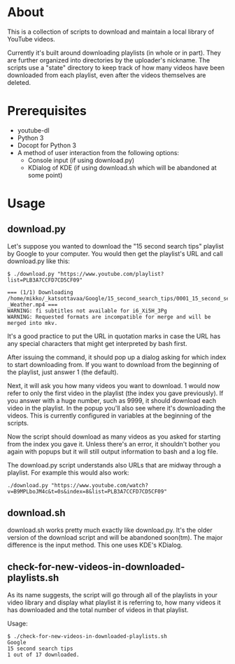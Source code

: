 # About
This is a collection of scripts to download and maintain a local library of YouTube videos.

Currently it's built around downloading playlists (in whole or in part). They are further organized into directories by the uploader's nickname. The scripts use a "state" directory to keep track of how many videos have been downloaded from each playlist, even after the videos themselves are deleted.

# Prerequisites
* youtube-dl
* Python 3
* Docopt for Python 3
* A method of user interaction from the following options:
  * Console input (if using download.py)
  * KDialog of KDE (if using download.sh which will be abandoned at some point)

# Usage
## download.py
Let's suppose you wanted to download the "15 second search tips" playlist by Google to your computer. You would then get the playlist's URL and call download.py like this:

    $ ./download.py "https://www.youtube.com/playlist?list=PLB3A7CCFD7CD5CF09"
    
    === (1/1) Downloading /home/mikko/_katsottavaa/Google/15_second_search_tips/0001_15_second_search_tip_-_Weather.mp4 ===
    WARNING: fi subtitles not available for i6_Xi5H_3Pg
    WARNING: Requested formats are incompatible for merge and will be merged into mkv.

It's a good practice to put the URL in quotation marks in case the URL has any special characters that might get interpreted by bash first.

After issuing the command, it should pop up a dialog asking for which index to start downloading from. If you want to download from the beginning of the playlist, just answer 1 (the default).

Next, it will ask you how many videos you want to download. 1 would now refer to only the first video in the playlist (the index you gave previously). If you answer with a huge number, such as 9999, it should download each video in the playlist. In the popup you'll also see where it's downloading the videos. This is currently configured in variables at the beginning of the scripts.

Now the script should download as many videos as you asked for starting from the index you gave it. Unless there's an error, it shouldn't bother you again with popups but it will still output information to bash and a log file.

The download.py script understands also URLs that are midway through a playlist. For example this would also work:

    ./download.py "https://www.youtube.com/watch?v=B9MPLboJM4c&t=0s&index=8&list=PLB3A7CCFD7CD5CF09"

## download.sh
download.sh works pretty much exactly like download.py. It's the older version of the download script and will be abandoned soon(tm). The major difference is the input method. This one uses KDE's KDialog.

## check-for-new-videos-in-downloaded-playlists.sh
As its name suggests, the script will go through all of the playlists in your video library and display what playlist it is referring to, how many videos it has downloaded and the total number of videos in that playlist.

Usage:

    $ ./check-for-new-videos-in-downloaded-playlists.sh
    Google
    15 second search tips
    1 out of 17 downloaded.
